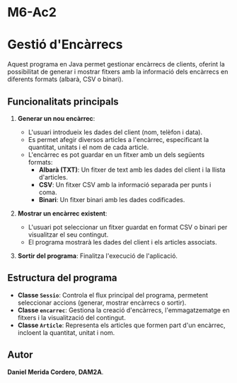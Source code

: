 # M6-Ac2
# Gestió d'Encàrrecs

Aquest programa en Java permet gestionar encàrrecs de clients, oferint la possibilitat de generar i mostrar fitxers amb la informació dels encàrrecs en diferents formats (albarà, CSV o binari).

## Funcionalitats principals

1. **Generar un nou encàrrec**:
   - L'usuari introdueix les dades del client (nom, telèfon i data).
   - Es permet afegir diversos articles a l'encàrrec, especificant la quantitat, unitats i el nom de cada article.
   - L'encàrrec es pot guardar en un fitxer amb un dels següents formats:
     - **Albarà (TXT)**: Un fitxer de text amb les dades del client i la llista d'articles.
     - **CSV**: Un fitxer CSV amb la informació separada per punts i coma.
     - **Binari**: Un fitxer binari amb les dades codificades.

2. **Mostrar un encàrrec existent**:
   - L'usuari pot seleccionar un fitxer guardat en format CSV o binari per visualitzar el seu contingut.
   - El programa mostrarà les dades del client i els articles associats.

3. **Sortir del programa**: Finalitza l'execució de l'aplicació.

## Estructura del programa

- **Classe `Sessio`**: Controla el flux principal del programa, permetent seleccionar accions (generar, mostrar encàrrecs o sortir).
- **Classe `encarrec`**: Gestiona la creació d'encàrrecs, l'emmagatzematge en fitxers i la visualització del contingut.
- **Classe `Article`**: Representa els articles que formen part d'un encàrrec, incloent la quantitat, unitat i nom.
## Autor

**Daniel Merida Cordero**, **DAM2A**.
